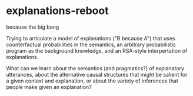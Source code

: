 # explanations-reboot
because the big bang

Trying to articulate a model of explanations ("B because A") that uses counterfactual probabilities in the semantics,
an arbitrary probabilistic program as the background knowledge,
and an RSA-style interpertation of explanations.

What can we learn about the semantics (and pragmatics?) of explanatory utterances,
about the alternative causal structures that might be salient for a given context and explanation,
or about the variety of inferences that people make given an explanation?
